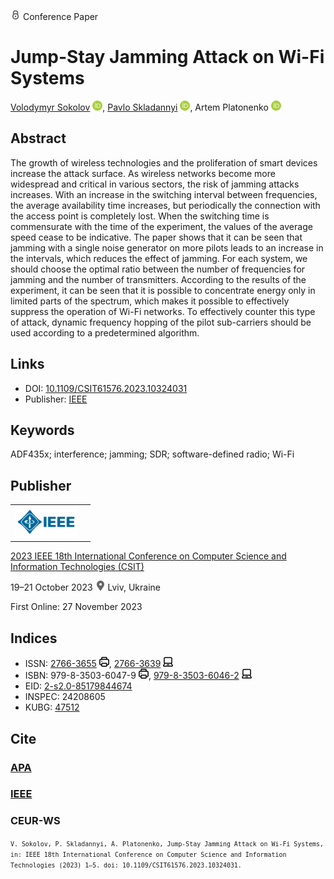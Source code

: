 <img src="/icons/lock.svg" width="16" height="16"> Conference Paper

# Jump-Stay Jamming Attack on Wi-Fi Systems

<a href="https://volodymyr-sokolov.github.io/">Volodymyr Sokolov</a> <a href="https://orcid.org/0000-0002-9349-7946" target="_blank"><img src="/icons/orcid.svg" width="16" height="16"></a>,
<a href="/">Pavlo Skladannyi</a> <a href="https://orcid.org/0000-0002-7775-6039" target="_blank"><img src="/icons/orcid.svg" width="16" height="16"></a>,
Artem Platonenko <a href="https://orcid.org/0000-0002-2962-5667" target="_blank"><img src="/icons/orcid.svg" width="16" height="16"></a>

## Abstract

The growth of wireless technologies and the proliferation of smart devices increase the attack surface. As wireless networks become more widespread and critical in various sectors, the risk of jamming attacks increases. With an increase in the switching interval between frequencies, the average availability time increases, but periodically the connection with the access point is completely lost. When the switching time is commensurate with the time of the experiment, the values of the average speed cease to be indicative. The paper shows that it can be seen that jamming with a single noise generator on more pilots leads to an increase in the intervals, which reduces the effect of jamming. For each system, we should choose the optimal ratio between the number of frequencies for jamming and the number of transmitters. According to the results of the experiment, it can be seen that it is possible to concentrate energy only in limited parts of the spectrum, which makes it possible to effectively suppress the operation of Wi-Fi networks. To effectively counter this type of attack, dynamic frequency hopping of the pilot sub-carriers should be used according to a predetermined algorithm.

## Links

* DOI: [10.1109/CSIT61576.2023.10324031](https://doi.org/10.1109/CSIT61576.2023.10324031) 
* Publisher: [IEEE](https://ieeexplore.ieee.org/document/10324031)

## Keywords

ADF435x; interference; jamming; SDR; software-defined radio; Wi-Fi

## Publisher

<table>
<tr>
<td>
<img src="/icons/ieee.svg" height="50">
</td>
<td style="text-align: left;">
<span class="__dimensions_badge_embed__" data-doi="10.1109/CSIT61576.2023.10324031" data-hide-zero-citations="true"></span><script async src="https://badge.dimensions.ai/badge.js" charset="utf-8"></script>
</td>
</tr>
</table>

[2023 IEEE 18th International Conference on Computer Science and Information Technologies (CSIT)](https://ieeexplore.ieee.org/xpl/conhome/10323600/proceeding)

19–21 October 2023 <img src="/icons/location-pin.svg" width="16" height="16"> Lviv, Ukraine

First Online: 27 November 2023

## Indices

* ISSN: [2766-3655](https://portal.issn.org/resource/ISSN/2766-3655) <img src="/icons/print.svg" width="16" height="16">, [2766-3639](https://portal.issn.org/resource/ISSN/2766-3639) <img src="/icons/online.svg" width="16" height="16">
* ISBN: 979-8-3503-6047-9 <img src="/icons/print.svg" width="16" height="16">, [979-8-3503-6046-2](https://isbnsearch.org/isbn/979-8-3503-6046-2) <img src="/icons/online.svg" width="16" height="16">
* EID: [2-s2.0-85179844674](http://www.scopus.com/record/display.url?origin=inward&eid=2-s2.0-85179844674)
* INSPEC: 24208605
* KUBG: [47512](http://elibrary.kubg.edu.ua/id/eprint/47512/)

## Cite

### [APA](https://citation.crosscite.org/format?doi=10.1109/CSIT61576.2023.10324031&style=apa&lang=en-US)

### [IEEE](https://citation.crosscite.org/format?doi=10.1109/CSIT61576.2023.10324031&style=ieee&lang=en-US)

### CEUR-WS

<small>`V. Sokolov, P. Skladannyi, A. Platonenko, Jump-Stay Jamming Attack on Wi-Fi Systems, in: IEEE 18th International Conference on Computer Science and Information Technologies (2023) 1–5. doi: 10.1109/CSIT61576.2023.10324031.`</small>